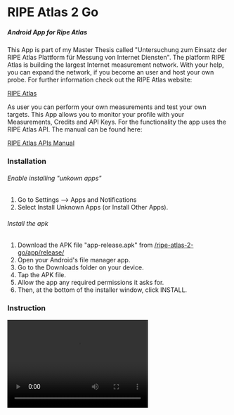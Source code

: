 # RIPE Atlas 2 Go
##### Android App for Ripe Atlas

This App is part of my Master Thesis called "Untersuchung zum Einsatz der RIPE Atlas Plattform für Messung von Internet Diensten".
The platform RIPE Atlas is building the largest Internet measurement network.
With your help, you can expand the network, if you become an user and host your own probe.
For further information check out the RIPE Atlas website:

[RIPE Atlas](https://atlas.ripe.net/)

As user you can perform your own measurements and test your own targets.
This App allows you to monitor your profile with your Measurements, Credits and API Keys.
For the functionality the app uses the RIPE Atlas API.
The manual can be found here:

[RIPE Atlas APIs Manual](https://atlas.ripe.net/docs/api/v2/manual)

### Installation

###### Enable installing "unkown apps"
1. Go to Settings --> Apps and Notifications
2. Select Install Unknown Apps (or Install Other Apps).

###### Install the apk
1. Download the APK file "app-release.apk" from [/ripe-atlas-2-go/app/release/](release)
2. Open your Android's file manager app.
3. Go to the Downloads folder on your device.
4. Tap the APK file.
5. Allow the app any required permissions it asks for.
6. Then, at the bottom of the installer window, click INSTALL.

### Instruction

<video src="RipeAtlas2Go_Introduction_Mute.mp4" width="320" height="200" controls preload></video>
